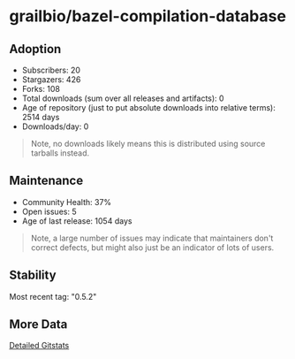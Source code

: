# grailbio/bazel-compilation-database

## Adoption

- Subscribers: 20
- Stargazers: 426
- Forks: 108
- Total downloads (sum over all releases and artifacts): 0
- Age of repository (just to put absolute downloads into relative terms): 2514 days
- Downloads/day: 0

> Note, no downloads likely means this is distributed using source tarballs instead.

## Maintenance

- Community Health: 37%
- Open issues: 5
- Age of last release: 1054 days

> Note, a large number of issues may indicate that maintainers don't correct defects, but might also
> just be an indicator of lots of users.

## Stability

Most recent tag: "0.5.2"

## More Data

[Detailed Gitstats](/bazel-catalog/gitstats/grailbio/bazel-compilation-database)

